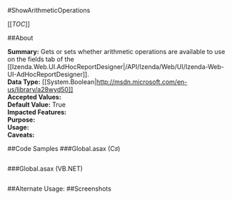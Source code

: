 #ShowArithmeticOperations

[[_TOC_]]

##About

**Summary:** Gets or sets whether arithmetic operations are available to use on the  fields tab of the [[Izenda.Web.UI.AdHocReportDesigner|/API/Izenda/Web/UI/Izenda-Web-UI-AdHocReportDesigner]].  
**Data Type:** [[System.Boolean|http://msdn.microsoft.com/en-us/library/a28wyd50]]  
**Accepted Values:**   
**Default Value:** True  
**Impacted Features:**   
**Purpose:**   
**Usage:**   
**Caveats:**   

##Code Samples
###Global.asax (C♯)

```csharp
```

###Global.asax (VB.NET)

```visualbasic
```
##Alternate Usage: 
##Screenshots
